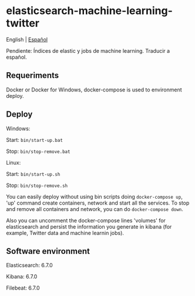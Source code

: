 # elasticsearch-machine-learning-twitter

English | [Español](./README-es.md)

  Pendiente: Índices de elastic y jobs de machine learning. Traducir a español.

## Requeriments

Docker or Docker for Windows, docker-compose is used to environment deploy.

## Deploy

Windows: 

Start: ```bin/start-up.bat```

Stop: ```bin/stop-remove.bat```

Linux: 

Start: ```bin/start-up.sh```

Stop: ```bin/stop-remove.sh```

You can easily deploy without using bin scripts doing ```docker-compose up```, 'up' command create containers, network and start all the services. To stop and remove all containers and network, you can do ```docker-compose down```. 

Also you can uncomment the docker-compose lines 'volumes' for elasticsearch and persist the information you generate in kibana (for example, Twitter data and machine learnin jobs).

## Software environment

Elasticsearch: 6.7.0

Kibana: 6.7.0

Filebeat: 6.7.0

